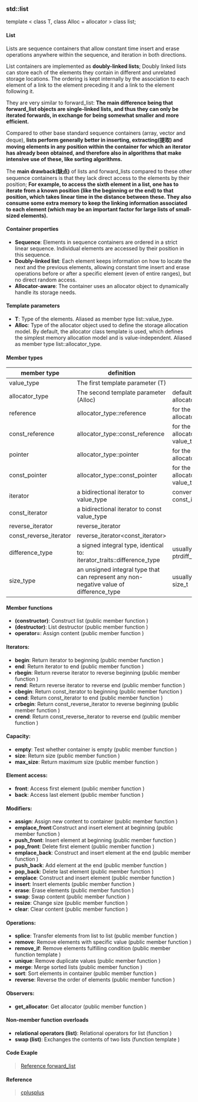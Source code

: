 
### std::list

template < class T, class Alloc = allocator<T> > class list;

#### List

Lists are sequence containers that allow constant time insert and erase operations anywhere within the sequence, and iteration in both directions.

List containers are implemented as **doubly-linked lists**; Doubly linked lists can store each of the elements they contain in different and unrelated storage locations. The ordering is kept internally by the association to each element of a link to the element preceding it and a link to the element following it.

They are very similar to forward_list: **The main difference being that forward_list objects are single-linked lists, and thus they can only be iterated forwards, in exchange for being somewhat smaller and more efficient.**

Compared to other base standard sequence containers (array, vector and deque), **lists perform generally better in inserting, extracting(提取) and moving elements in any position within the container for which an iterator has already been obtained, and therefore also in algorithms that make intensive use of these, like sorting algorithms.**

The **main drawback(缺点)** of lists and forward_lists compared to these other sequence containers is that they lack direct access to the elements by their position; **For example, to access the sixth element in a list, one has to iterate from a known position (like the beginning or the end) to that position, which takes linear time in the distance between these. They also consume some extra memory to keep the linking information associated to each element (which may be an important factor for large lists of small-sized elements).**

#### Container properties

- **Sequence**:              Elements in sequence containers are ordered in a strict linear sequence. Individual elements are accessed by their position in this sequence.
- **Doubly-linked list**:    Each element keeps information on how to locate the next and the previous elements, allowing constant time insert and erase operations before or after a specific element (even of entire ranges), but no direct random access.
- **Allocator-aware**:       The container uses an allocator object to dynamically handle its storage needs.

#### Template parameters

- **T**:      Type of the elements.    Aliased as member type list::value_type.
- **Alloc**:  Type of the allocator object used to define the storage allocation model. By default, the allocator class template is used, which defines the simplest memory allocation model and is value-independent.    Aliased as member type list::allocator_type.

#### Member types

member type             |definition                                                                             |notes
---|---|---
value_type              |The first template parameter (T)                                                       |
allocator_type          |The second template parameter (Alloc)                                                  |defaults to: allocator<value_type>
reference               |allocator_type::reference                                                              |for the default allocator: value_type&
const_reference         |allocator_type::const_reference                                                        |for the default allocator: const value_type&
pointer                 |allocator_type::pointer                                                                |for the default allocator: value_type*
const_pointer           |allocator_type::const_pointer                                                          |for the default allocator: const value_type*
iterator                |a bidirectional iterator to value_type                                                 |convertible to const_iterator
const_iterator          |a bidirectional iterator to const value_type                                           |
reverse_iterator        |reverse_iterator<iterator>                                                             |
const_reverse_iterator  |reverse_iterator<const_iterator>                                                       |
difference_type         |a signed integral type, identical to: iterator_traits<iterator>::difference_type       |usually the same as ptrdiff_t
size_type               |an unsigned integral type that can represent any non-negative value of difference_type |usually the same as size_t

#### Member functions

- **(constructor)**:   Construct list (public member function )
- **(destructor)**:    List destructor (public member function )
- **operator=**:       Assign content (public member function )

#### Iterators:

- **begin**:    Return iterator to beginning (public member function )
- **end**:      Return iterator to end (public member function )
- **rbegin**:   Return reverse iterator to reverse beginning (public member function )
- **rend**:     Return reverse iterator to reverse end (public member function )
- **cbegin**:   Return const_iterator to beginning (public member function )
- **cend**:     Return const_iterator to end (public member function )
- **crbegin**:  Return const_reverse_iterator to reverse beginning (public member function )
- **crend**:    Return const_reverse_iterator to reverse end (public member function )

#### Capacity:

- **empty**:    Test whether container is empty (public member function )
- **size**:     Return size (public member function )
- **max_size**: Return maximum size (public member function )

#### Element access:

- **front**:    Access first element (public member function )
- **back**:     Access last element (public member function )

#### Modifiers:

- **assign**:       Assign new content to container (public member function )
- **emplace_front**:Construct and insert element at beginning (public member function )
- **push_front**:   Insert element at beginning (public member function )
- **pop_front**:    Delete first element (public member function )
- **emplace_back**: Construct and insert element at the end (public member function )
- **push_back**:    Add element at the end (public member function )
- **pop_back**:     Delete last element (public member function )
- **emplace**:      Construct and insert element (public member function )
- **insert**:       Insert elements (public member function )
- **erase**:        Erase elements (public member function )
- **swap**:         Swap content (public member function )
- **resize**:       Change size (public member function )
- **clear**:        Clear content (public member function )

#### Operations:

- **splice**:    Transfer elements from list to list (public member function )
- **remove**:    Remove elements with specific value (public member function )
- **remove_if**: Remove elements fulfilling condition (public member function template )
- **unique**:    Remove duplicate values (public member function )
- **merge**:     Merge sorted lists (public member function )
- **sort**:      Sort elements in container (public member function )
- **reverse**:   Reverse the order of elements (public member function )

#### Observers:

- **get_allocator**:    Get allocator (public member function )

#### Non-member function overloads

- **relational operators (list)**:    Relational operators for list (function )
- **swap (list)**:    Exchanges the contents of two lists (function template )

#### Code Exaple

> [Reference forward_list](http://www.cnblogs.com/zi-xing/p/6241573.html)

#### Reference

> [cplusplus](http://www.cplusplus.com/reference/list/list/)
